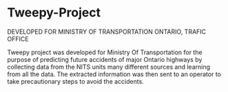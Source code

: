 # Tweepy-Project

DEVELOPED FOR MINISTRY OF TRANSPORTATION ONTARIO, TRAFIC OFFICE

Tweepy project was developed for Ministry Of Transportation for the purpose of predicting future accidents of major Ontario highways by collecting data from the NITS units  many different sources and learning from all the data. The extracted information was then sent to an operator to take precautionary steps to avoid the accidents.

